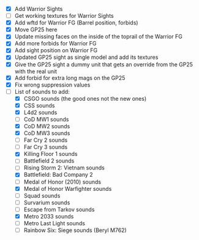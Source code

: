 - [x] Add Warrior Sights
- [ ] Get working textures for Warrior Sights 
- [x] Add wftd for Warrior FG (Barrel position, forbids)
- [x] Move GP25 here
- [x] Update missing faces on the inside of the toprail of the Warrior FG
- [x] Add more forbids for Warrior FG
- [x] Add sight position on Warrior FG
- [x] Updated GP25 sight as single model and add its textures
- [x] Give the GP25 sight a dummy unit that gets an override from the GP25 with the real unit
- [x] Add forbid for extra long mags on the GP25
- [x] Fix wrong suppression values
- [ ] List of sounds to add:
	 - [x] CSGO sounds (the good ones not the new ones)
	 - [x] CSS sounds
	 - [x] L4d2 sounds
	 - [ ] CoD MW1 sounds
	 - [x] CoD MW2 sounds
	 - [x] CoD MW3 sounds
	 - [ ] Far Cry 2 sounds
	 - [ ] Far Cry 3 sounds
	 - [x] Killing Floor 1 sounds
	 - [ ] Battlefield 2 sounds
	 - [ ] Rising Storm 2: Vietnam sounds
	 - [x] Battlefield: Bad Company 2
	 - [ ] Medal of Honor (2010) sounds
	 - [x] Medal of Honor Warfighter sounds
	 - [ ] Squad sounds
	 - [ ] Survarium sounds
	 - [ ] Escape from Tarkov sounds
	 - [x] Metro 2033 sounds
	 - [ ] Metro Last Light sounds
	 - [ ] Rainbow Six: Siege sounds (Beryl M762)